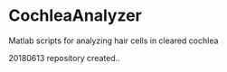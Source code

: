 # CochleaAnalyzer
Matlab scripts for analyzing hair cells in cleared cochlea

20180613 repository created..
